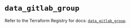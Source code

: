 # `data_gitlab_group`

Refer to the Terraform Registry for docs: [`data_gitlab_group`](https://registry.terraform.io/providers/gitlabhq/gitlab/17.5.0/docs/data-sources/group).
